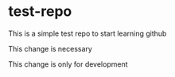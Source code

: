 # test-repo
This is a simple test repo to start learning github

This change is necessary

This change is only for development
